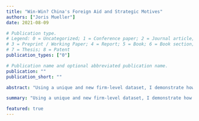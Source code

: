 ```yaml
---
title: "Win-Win? China's Foreign Aid and Strategic Motives"
authors: ["Joris Mueller"]
date: 2021-08-09

# Publication type.
# Legend: 0 = Uncategorized; 1 = Conference paper; 2 = Journal article;
# 3 = Preprint / Working Paper; 4 = Report; 5 = Book; 6 = Book section;
# 7 = Thesis; 8 = Patent
publication_types: ["0"]

# Publication name and optional abbreviated publication name.
publication: ""
publication_short: ""

abstract: "Using a unique and new firm-level dataset, I demonstrate how a domestic policy goal influences the allocation of China's outward aid and quantify its effect on recipient countries."

summary: "Using a unique and new firm-level dataset, I demonstrate how a domestic policy goal influences the allocation of China's outward aid and quantify its effect on recipient countries."

featured: true
---
```

